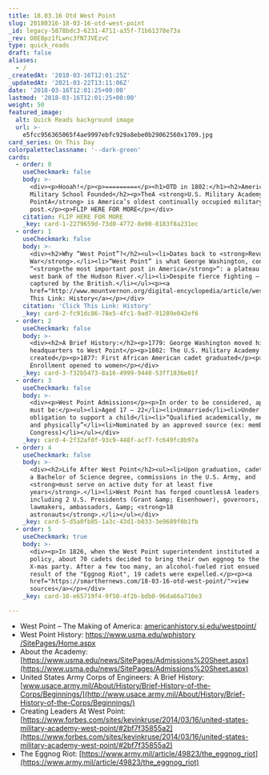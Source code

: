 ```yaml
---
title: 18.03.16 Otd West Point
slug: 20180316-18-03-16-otd-west-point
_id: legacy-5878bdc3-6231-4711-a35f-71b61378e73a
_rev: O8E8pz1fLwnc3fN7JVEzvC
type: quick_reads
draft: false
aliases:
  - /
_createdAt: '2018-03-16T12:01:25Z'
_updatedAt: '2021-03-22T13:11:06Z'
date: '2018-03-16T12:01:25+00:00'
lastmod: '2018-03-16T12:01:25+00:00'
weight: 50
featured_image:
  alt: Quick Reads background image
  url: >-
    e5fcc956365065f4ae9997ebfc929a8ebe0b29062560x1709.jpg
card_series: On This Day
colorpaletteclassname: '--dark-green'
cards:
  - order: 0
    useCheckmark: false
    body: >-
      <div><p>Hooah!</p><p>=========</p><h1>OTD in 1802:</h1><h2>America’s First
      Military School Founded</h2><p>TheA <strong>U.S. Military Academy at West
      PointA</strong> is America’s oldest continually occupied military
      post.</p><p>FLIP HERE FOR MORE</p></div>
    citation: FLIP HERE FOR MORE
    _key: card-1-2279659d-73d0-4772-8e98-8183f8a231ec
  - order: 1
    useCheckmark: false
    body: >-
      <div><h2>Why “West Point”?</h2><ul><li>Dates back to <strong>Revolutionary
      War</strong>.</li><li>“West Point” is what George Washington, considered
      “<strong>the most important post in America</strong>“: a plateau on the
      west bank of the Hudson River.</li><li>Despite fierce fighting – Never
      captured by the British.</li></ul><p><a
      href="http://www.mountvernon.org/digital-encyclopedia/article/west-point/">Click
      This Link: History</a></p></div>
    citation: 'Click This Link: History'
    _key: card-2-fc91dc86-78e5-4fc1-9ad7-91289e042ef6
  - order: 2
    useCheckmark: false
    body: >-
      <div><h2>A Brief History:</h2><p>1779: George Washington moved his
      headquarters to West Point</p><p>1802: The U.S. Military Academy was
      created</p><p>1877: First African American cadet graduated</p><p>1976:
      Enrollment opened to women</p></div>
    _key: card-3-f32b5473-8a16-4999-9440-53ff1836e01f
  - order: 3
    useCheckmark: false
    body: >-
      <div><p>West Point Admissions</p><p>In order to be considered, applicants
      must be:</p><ul><li>Aged 17 – 22</li><li>Unmarried</li><li>Under no legal
      obligation to support a child</li><li>“Qualified academically, medically,
      and physically”</li><li>Nominated by an approved source (ex: member of
      Congress)</li></ul></div>
    _key: card-4-2f32af0f-93c9-448f-acf7-fc649fc8b97a
  - order: 4
    useCheckmark: false
    body: >-
      <div><h2>Life After West Point</h2><ul><li>Upon graduation, cadets receive
      a Bachelor of Science degree, commissions in the U.S. Army, and
      <strong>must serve on active duty for at least five
      years</strong>.</li><li>West Point has forged countlessA leaders,
      including 2 U.S. Presidents (Grant &amp; Eisenhower), governors,
      lawmakers, ambassadors, &amp; <strong>18
      astronauts</strong>.</li></ul></div>
    _key: card-5-d5a0fb85-1a3c-43d1-b033-3e9689f0b1fb
  - order: 5
    useCheckmark: true
    body: >-
      <div><p>In 1826, when the West Point superintendent instituted a no-booze
      policy, about 70 cadets decided to bring their own eggnog to the annual
      X-mas party. After a few too many, an alcohol-fueled riot ensued. As a
      result of the "Eggnog Riot", 19 cadets were expelled.</p><p><a
      href="https://smarthernews.com/18-03-16-otd-west-point/">view
      sources</a></p></div>
    _key: card-10-e65719f4-9f50-4f2b-bdb0-96da66a710e3

---
```

* West Point – The Making of America: [americanhistory.si.edu/westpoint/](http://americanhistory.si.edu/westpoint/)
* West Point History: [https://www.usma.edu/wphistory /SitePages/Home.aspx](https://www.usma.edu/wphistory)
* About the Academy: [https://www.usma.edu/news/SitePages/Admissions%20Sheet.aspx](https://www.usma.edu/news/SitePages/Admissions%20Sheet.aspx)
* United States Army Corps of Engineers: A Brief History: [www.usace.army.mil/About/History/Brief-History-of-the-Corps/Beginnings/](http://www.usace.army.mil/About/History/Brief-History-of-the-Corps/Beginnings/)
* Creating Leaders At West Point: [https://www.forbes.com/sites/kevinkruse/2014/03/16/united-states-military-academy-west-point/#2bf7f35855a2](https://www.forbes.com/sites/kevinkruse/2014/03/16/united-states-military-academy-west-point/#2bf7f35855a2)
* The Eggnog Riot: [https://www.army.mil/article/49823/the_eggnog_riot](https://www.army.mil/article/49823/the_eggnog_riot)